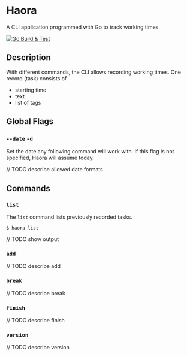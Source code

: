 # Haora

A CLI application programmed with Go to track working times.

[![Go Build & Test](https://github.com/drademann/haora/actions/workflows/go.yml/badge.svg?branch=main)](https://github.com/drademann/haora/actions/workflows/go.yml)

## Description

With different commands, the CLI allows recording working times. One record (task) consists of

- starting time
- text
- list of tags

## Global Flags

### `--date` `-d`

Set the date any following command will work with. If this flag is not specified, Haora will assume today.

// TODO describe allowed date formats

## Commands

### `list`

The `list` command lists previously recorded tasks.

```shell
$ haora list
```

// TODO show output

### `add`

// TODO describe add

### `break`

// TODO describe break

### `finish`

// TODO describe finish

### `version`

// TODO describe version